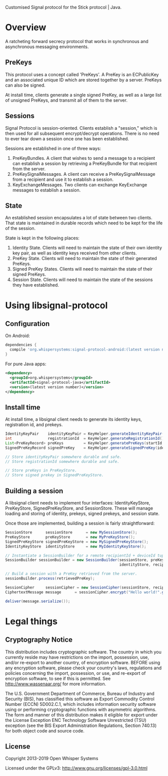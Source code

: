 Customised Signal protocol for the Stick protocol | Java.

# Overview

A ratcheting forward secrecy protocol that works in synchronous and asynchronous messaging environments.

## PreKeys

This protocol uses a concept called 'PreKeys'.  A PreKey is an ECPublicKey and an associated unique 
ID which are stored together by a server.  PreKeys can also be signed.

At install time, clients generate a single signed PreKey, as well as a large list of unsigned
PreKeys, and transmit all of them to the server.

## Sessions

Signal Protocol is session-oriented.  Clients establish a "session," which is then used for
all subsequent encrypt/decrypt operations.  There is no need to ever tear down a session once one
has been established.

Sessions are established in one of three ways:

1. PreKeyBundles. A client that wishes to send a message to a recipient can establish a session by
   retrieving a PreKeyBundle for that recipient from the server.
1. PreKeySignalMessages.  A client can receive a PreKeySignalMessage from a recipient and use it
   to establish a session.
1. KeyExchangeMessages.  Two clients can exchange KeyExchange messages to establish a session.

## State

An established session encapsulates a lot of state between two clients.  That state is maintained
in durable records which need to be kept for the life of the session.

State is kept in the following places:

1. Identity State.  Clients will need to maintain the state of their own identity key pair, as well
   as identity keys received from other clients.
1. PreKey State. Clients will need to maintain the state of their generated PreKeys.
1. Signed PreKey States. Clients will need to maintain the state of their signed PreKeys.
1. Session State.  Clients will need to maintain the state of the sessions they have established.

# Using libsignal-protocol

## Configuration

On Android:

```groovy
dependencies {
  compile 'org.whispersystems:signal-protocol-android:(latest version number)'
}
```

For pure Java apps:

```xml
<dependency>
  <groupId>org.whispersystems</groupId>
  <artifactId>signal-protocol-java</artifactId>
  <version>(latest version number)</version>
</dependency>
```

## Install time

At install time, a libsignal client needs to generate its identity keys, registration id, and
prekeys.

 ```java
 IdentityKeyPair    identityKeyPair = KeyHelper.generateIdentityKeyPair();
 int                registrationId  = KeyHelper.generateRegistrationId();
 List<PreKeyRecord> preKeys         = KeyHelper.generatePreKeys(startId, 100);
 SignedPreKeyRecord signedPreKey    = KeyHelper.generateSignedPreKey(identityKeyPair, 5);

 // Store identityKeyPair somewhere durable and safe.
 // Store registrationId somewhere durable and safe.

 // Store preKeys in PreKeyStore.
 // Store signed prekey in SignedPreKeyStore.
 ```
    
## Building a session

A libsignal client needs to implement four interfaces: IdentityKeyStore, PreKeyStore,
SignedPreKeyStore, and SessionStore.  These will manage loading and storing of identity, 
prekeys, signed prekeys, and session state.

Once those are implemented, building a session is fairly straightforward:

 ```java
 SessionStore      sessionStore      = new MySessionStore();
 PreKeyStore       preKeyStore       = new MyPreKeyStore();
 SignedPreKeyStore signedPreKeyStore = new MySignedPreKeyStore();
 IdentityKeyStore  identityStore     = new MyIdentityKeyStore();

 // Instantiate a SessionBuilder for a remote recipientId + deviceId tuple.
 SessionBuilder sessionBuilder = new SessionBuilder(sessionStore, preKeyStore, signedPreKeyStore,
                                                    identityStore, recipientId, deviceId);

 // Build a session with a PreKey retrieved from the server.
 sessionBuilder.process(retrievedPreKey);

 SessionCipher     sessionCipher = new SessionCipher(sessionStore, recipientId, deviceId);
 CiphertextMessage message      = sessionCipher.encrypt("Hello world!".getBytes("UTF-8"));

 deliver(message.serialize());
 ```
    
# Legal things
## Cryptography Notice

This distribution includes cryptographic software. The country in which you currently reside may have restrictions on the import, possession, use, and/or re-export to another country, of encryption software.
BEFORE using any encryption software, please check your country's laws, regulations and policies concerning the import, possession, or use, and re-export of encryption software, to see if this is permitted.
See <http://www.wassenaar.org/> for more information.

The U.S. Government Department of Commerce, Bureau of Industry and Security (BIS), has classified this software as Export Commodity Control Number (ECCN) 5D002.C.1, which includes information security software using or performing cryptographic functions with asymmetric algorithms.
The form and manner of this distribution makes it eligible for export under the License Exception ENC Technology Software Unrestricted (TSU) exception (see the BIS Export Administration Regulations, Section 740.13) for both object code and source code.

## License

Copyright 2013-2019 Open Whisper Systems

Licensed under the GPLv3: http://www.gnu.org/licenses/gpl-3.0.html

